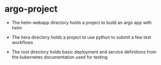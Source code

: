# argo-project
* The helm-webapp directory holds a project to build an argo app with helm

* The hera directory holds a project to use python to submit a few test workflows

* The root directory holds basic deployment and service definitions from the kubernetes documentation used for testing
